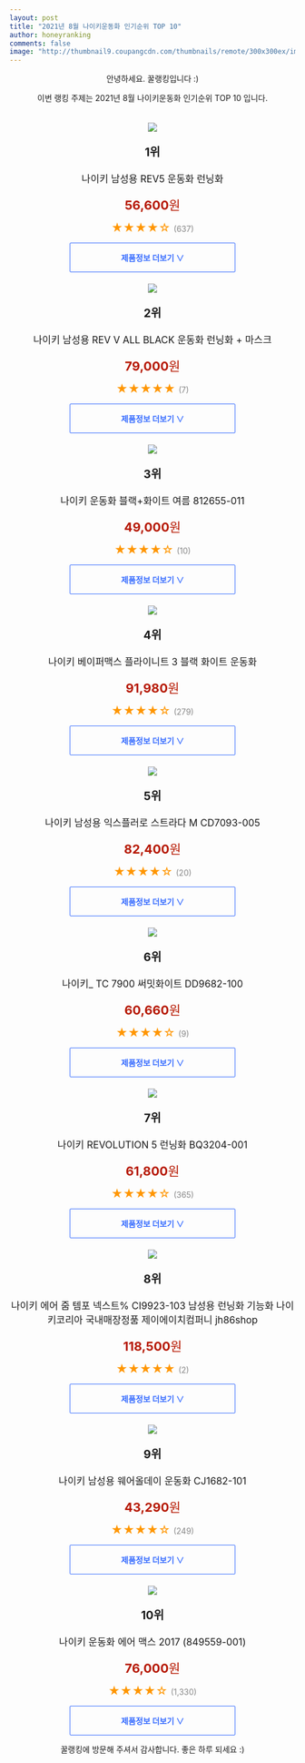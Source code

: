 ```yaml
--- 
layout: post 
title: "2021년 8월 나이키운동화 인기순위 TOP 10" 
author: honeyranking 
comments: false 
image: "http://thumbnail9.coupangcdn.com/thumbnails/remote/300x300ex/image/vendor_inventory/452c/5db172006e5d06c25dd1d7b6533b1e362a720c17d00d122bcc7d5e199211.jpg" 
--- 
```

<p style="text-align: center;">안녕하세요. 꿀랭킹입니다 :)</p> <p style="text-align: center;">이번 랭킹 주제는 2021년 8월 나이키운동화 인기순위 TOP 10 입니다.</p><center><img src="http://thumbnail9.coupangcdn.com/thumbnails/remote/300x300ex/image/vendor_inventory/452c/5db172006e5d06c25dd1d7b6533b1e362a720c17d00d122bcc7d5e199211.jpg" style="margin-top:20px" /></center> <p style="text-align: center; font-size: 20px"><b>1위</b></p> <p style="text-align: center; font-size: 17px">나이키 남성용 REV5 운동화 런닝화</p> <p style="text-align: center;"><span style="color: #b61800; font-size: 22px;"><b>56,600</b>원</span></p> <p style="text-align: center;"><span style="color: #ff9600; font-size: 20px;">★★★★☆ </span><span style="color: #878787;">(637)</span></p> <center><a href="https://coupa.ng/b4xMqz"> <div style="font-size: 14px; display: inline-block; padding: 15px 90px; color: #346aff; border-radius: 2px; border: 1px solid #346aff; cursor: pointer;"><b>제품정보 더보기 &or;</b></div> </a></center><center><img src="http://thumbnail9.coupangcdn.com/thumbnails/remote/300x300ex/image/vendor_inventory/3170/128ab3dd2bdaa9eef6e7f25f95d749dd0d76a7f32034523da0abf9bc56be.jpg" style="margin-top:20px" /></center> <p style="text-align: center; font-size: 20px"><b>2위</b></p> <p style="text-align: center; font-size: 17px">나이키 남성용 REV V ALL BLACK 운동화 런닝화 + 마스크</p> <p style="text-align: center;"><span style="color: #b61800; font-size: 22px;"><b>79,000</b>원</span></p> <p style="text-align: center;"><span style="color: #ff9600; font-size: 20px;">★★★★★ </span><span style="color: #878787;">(7)</span></p> <center><a href="https://coupa.ng/b4xMqA"> <div style="font-size: 14px; display: inline-block; padding: 15px 90px; color: #346aff; border-radius: 2px; border: 1px solid #346aff; cursor: pointer;"><b>제품정보 더보기 &or;</b></div> </a></center><center><img src="http://thumbnail7.coupangcdn.com/thumbnails/remote/300x300ex/image/vendor_inventory/19ec/6cafd92c2d1466b75ab2566453eaff16dbe777b68bac2a706ef288be1f75.jpg" style="margin-top:20px" /></center> <p style="text-align: center; font-size: 20px"><b>3위</b></p> <p style="text-align: center; font-size: 17px">나이키 운동화 블랙+화이트 여름 812655-011</p> <p style="text-align: center;"><span style="color: #b61800; font-size: 22px;"><b>49,000</b>원</span></p> <p style="text-align: center;"><span style="color: #ff9600; font-size: 20px;">★★★★☆ </span><span style="color: #878787;">(10)</span></p> <center><a href="https://coupa.ng/b4xMqB"> <div style="font-size: 14px; display: inline-block; padding: 15px 90px; color: #346aff; border-radius: 2px; border: 1px solid #346aff; cursor: pointer;"><b>제품정보 더보기 &or;</b></div> </a></center><center><img src="http://thumbnail9.coupangcdn.com/thumbnails/remote/300x300ex/image/vendor_inventory/4cb0/40587f7ffac0257ca281f4b0024f6307d3b6ab87354bee5a46483fc97d17.jpg" style="margin-top:20px" /></center> <p style="text-align: center; font-size: 20px"><b>4위</b></p> <p style="text-align: center; font-size: 17px">나이키 베이퍼맥스 플라이니트 3 블랙 화이트 운동화</p> <p style="text-align: center;"><span style="color: #b61800; font-size: 22px;"><b>91,980</b>원</span></p> <p style="text-align: center;"><span style="color: #ff9600; font-size: 20px;">★★★★☆ </span><span style="color: #878787;">(279)</span></p> <center><a href="https://coupa.ng/b4xMqC"> <div style="font-size: 14px; display: inline-block; padding: 15px 90px; color: #346aff; border-radius: 2px; border: 1px solid #346aff; cursor: pointer;"><b>제품정보 더보기 &or;</b></div> </a></center><center><img src="http://thumbnail9.coupangcdn.com/thumbnails/remote/300x300ex/image/retail/images/1731902209971415-b22b9eb7-2da4-4668-86ec-c567742b5d5b.jpg" style="margin-top:20px" /></center> <p style="text-align: center; font-size: 20px"><b>5위</b></p> <p style="text-align: center; font-size: 17px">나이키 남성용 익스플러로 스트라다 M CD7093-005</p> <p style="text-align: center;"><span style="color: #b61800; font-size: 22px;"><b>82,400</b>원</span></p> <p style="text-align: center;"><span style="color: #ff9600; font-size: 20px;">★★★★☆ </span><span style="color: #878787;">(20)</span></p> <center><a href="https://coupa.ng/b4xMqD"> <div style="font-size: 14px; display: inline-block; padding: 15px 90px; color: #346aff; border-radius: 2px; border: 1px solid #346aff; cursor: pointer;"><b>제품정보 더보기 &or;</b></div> </a></center><center><img src="http://thumbnail6.coupangcdn.com/thumbnails/remote/300x300ex/image/vendor_inventory/27b8/5ef1e090058f5ff94a501dcf4ffcd78a3f06d84c96edcd464df7c65d1932.jpg" style="margin-top:20px" /></center> <p style="text-align: center; font-size: 20px"><b>6위</b></p> <p style="text-align: center; font-size: 17px">나이키_ TC 7900 써밋화이트 DD9682-100</p> <p style="text-align: center;"><span style="color: #b61800; font-size: 22px;"><b>60,660</b>원</span></p> <p style="text-align: center;"><span style="color: #ff9600; font-size: 20px;">★★★★☆ </span><span style="color: #878787;">(9)</span></p> <center><a href="https://coupa.ng/b4xMqE"> <div style="font-size: 14px; display: inline-block; padding: 15px 90px; color: #346aff; border-radius: 2px; border: 1px solid #346aff; cursor: pointer;"><b>제품정보 더보기 &or;</b></div> </a></center><center><img src="http://thumbnail6.coupangcdn.com/thumbnails/remote/300x300ex/image/vendor_inventory/70ce/a1ef066c98768fa3eaf7bb597ed69a6857eb1a8ae26473930aa305e81c46.jpg" style="margin-top:20px" /></center> <p style="text-align: center; font-size: 20px"><b>7위</b></p> <p style="text-align: center; font-size: 17px">나이키 REVOLUTION 5 런닝화 BQ3204-001</p> <p style="text-align: center;"><span style="color: #b61800; font-size: 22px;"><b>61,800</b>원</span></p> <p style="text-align: center;"><span style="color: #ff9600; font-size: 20px;">★★★★☆ </span><span style="color: #878787;">(365)</span></p> <center><a href="https://coupa.ng/b4xMqG"> <div style="font-size: 14px; display: inline-block; padding: 15px 90px; color: #346aff; border-radius: 2px; border: 1px solid #346aff; cursor: pointer;"><b>제품정보 더보기 &or;</b></div> </a></center><center><img src="http://thumbnail6.coupangcdn.com/thumbnails/remote/300x300ex/image/vendor_inventory/f1ba/80edef95e63b7946200eef2a946cbb46c96b036b2a8373e77f257165826e.jpg" style="margin-top:20px" /></center> <p style="text-align: center; font-size: 20px"><b>8위</b></p> <p style="text-align: center; font-size: 17px">나이키 에어 줌 템포 넥스트% CI9923-103 남성용 런닝화 기능화 나이키코리아 국내매장정품 제이에이치컴퍼니 jh86shop</p> <p style="text-align: center;"><span style="color: #b61800; font-size: 22px;"><b>118,500</b>원</span></p> <p style="text-align: center;"><span style="color: #ff9600; font-size: 20px;">★★★★★ </span><span style="color: #878787;">(2)</span></p> <center><a href="https://coupa.ng/b4xMqH"> <div style="font-size: 14px; display: inline-block; padding: 15px 90px; color: #346aff; border-radius: 2px; border: 1px solid #346aff; cursor: pointer;"><b>제품정보 더보기 &or;</b></div> </a></center><center><img src="http://thumbnail10.coupangcdn.com/thumbnails/remote/300x300ex/image/retail/images/2020/09/07/18/5/915adc84-fdf5-4fb3-96fb-02a3e5af4e5d.jpg" style="margin-top:20px" /></center> <p style="text-align: center; font-size: 20px"><b>9위</b></p> <p style="text-align: center; font-size: 17px">나이키 남성용 웨어올데이 운동화 CJ1682-101</p> <p style="text-align: center;"><span style="color: #b61800; font-size: 22px;"><b>43,290</b>원</span></p> <p style="text-align: center;"><span style="color: #ff9600; font-size: 20px;">★★★★☆ </span><span style="color: #878787;">(249)</span></p> <center><a href="https://coupa.ng/b4xMqJ"> <div style="font-size: 14px; display: inline-block; padding: 15px 90px; color: #346aff; border-radius: 2px; border: 1px solid #346aff; cursor: pointer;"><b>제품정보 더보기 &or;</b></div> </a></center><center><img src="http://thumbnail9.coupangcdn.com/thumbnails/remote/300x300ex/image/vendor_inventory/1a4a/ceae2d535215efdc479f454328bcbc82c7ed0e3a9562edfc09cb7e4b0f63.jpg" style="margin-top:20px" /></center> <p style="text-align: center; font-size: 20px"><b>10위</b></p> <p style="text-align: center; font-size: 17px">나이키 운동화 에어 맥스 2017 (849559-001)</p> <p style="text-align: center;"><span style="color: #b61800; font-size: 22px;"><b>76,000</b>원</span></p> <p style="text-align: center;"><span style="color: #ff9600; font-size: 20px;">★★★★☆ </span><span style="color: #878787;">(1,330)</span></p> <center><a href="https://coupa.ng/b4xMqK"> <div style="font-size: 14px; display: inline-block; padding: 15px 90px; color: #346aff; border-radius: 2px; border: 1px solid #346aff; cursor: pointer;"><b>제품정보 더보기 &or;</b></div> </a></center> <p style="text-align: center;">꿀랭킹에 방문해 주셔서 감사합니다. 좋은 하루 되세요 :)</p>
